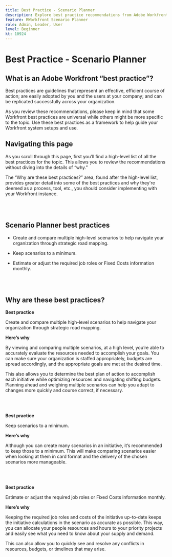 ```yaml
---
title: Best Practice - Scenario Planner
description: Explore best practice recommendations from Adobe Workfront experts about the Scenario Planner tool.
feature: RWorkfront Scenario Planner
role: Admin, Leader, User
level: Beginner
kt: 10924
---
```


# Best Practice - Scenario Planner

## What is an Adobe Workfront “best practice”? 

Best practices are guidelines that represent an effective, efficient course of action; are easily adopted by you and the users at your company; and can be replicated successfully across your organization. 

As you review these recommendations, please keep in mind that some Workfront best practices are universal while others might be more specific to the topic. Use these best practices as a framework to help guide your Workfront system setups and use.

## Navigating this page 

As you scroll through this page, first you’ll find a high-level list of all the best practices for the topic. This allows you to review the recommendations without diving into the details of “why.” 

The “Why are these best practices?” area, found after the high-level list, provides greater detail into some of the best practices and why they're deemed as a process, tool, etc., you should consider implementing with your Workfront instance. 

</br>
</br>

## Scenario Planner best practices 

* Create and compare multiple high-level scenarios to help navigate your organization through strategic road mapping. 

* Keep scenarios to a minimum. 

* Estimate or adjust the required job roles or Fixed Costs information monthly. 

</br>
</br>

## Why are these best practices? 

**Best practice**

Create and compare multiple high-level scenarios to help navigate your organization through strategic road mapping. 



**Here’s why**

By viewing and comparing multiple scenarios, at a high level, you’re able to accurately evaluate the resources needed to accomplish your goals. You can make sure your organization is staffed appropriately, budgets are spread accordingly, and the appropriate goals are met at the desired time. 

 

This also allows you to determine the best plan of action to accomplish each initiative while optimizing resources and navigating shifting budgets. Planning ahead and weighing multiple scenarios can help you adapt to changes more quickly and course correct, if necessary. 

</br>
</br>

**Best practice**

Keep scenarios to a minimum. 



**Here’s why**
 
Although you can create many scenarios in an initiative, it’s recommended to keep those to a minimum. This will make comparing scenarios easier when looking at them in card format and the delivery of the chosen scenarios more manageable. 

</br>
</br>

**Best practice**

Estimate or adjust the required job roles or Fixed Costs information monthly. 

**Here’s why**

Keeping the required job roles and costs of the initiative up-to-date keeps the initiative calculations in the scenario as accurate as possible. This way, you can allocate your people resources and hours to your priority projects and easily see what you need to know about your supply and demand.  

 

This can also allow you to quickly see and resolve any conflicts in resources, budgets, or timelines that may arise. 
